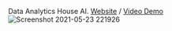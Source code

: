 Data Analytics House AI. [Website](https://houseai.tech) / [Video Demo](https://www.youtube.com/watch?v=b4w1s2VeR7w)
![Screenshot 2021-05-23 221926](https://user-images.githubusercontent.com/57512498/119287707-fcb4b080-bc14-11eb-9d94-9207348b9540.png)
